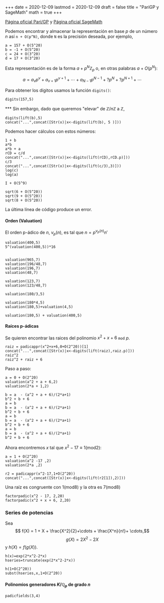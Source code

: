+++
date      = 2020-12-09
lastmod   = 2020-12-09
draft     = false
title     = "PariGP y SageMath"
math      = true
+++

[Página oficial Pari/GP](https://pari.math.u-bordeaux.fr/) y [Página oficial SageMath](https://www.sagemath.org/)

Podemos encontrar y almacenar la representación en base $p$ de un número $n$ así `n + O(p^N)`, donde `N` es la precisión deseada, por ejemplo, 

```{python}
a = 157 + O(5^20)
b = -1 + O(5^20)
c = 24 + O(3^20)
d = 17 + O(3^20)
```

Esta representación es de la forma $a + p^N\mathbb{Z}_p$ o, en otras palabras $a+O(p^N)$:

$$ a = a_vp^v + a_{v+1}p^{v+1}+\cdots + a_{N-1}p^{N-1} + \text{?}p^N+ \text{?}p^{N+1}+\cdots$$

Para obtener los dígitos usamos la función `digits()`:

```{python}
digits(157,5)
```

*** Sin embargo, dado que queremos "elevar" de $\mathbb{Z}/n\mathbb{Z}$ a $\mathbb{Z}$, 

```{python}
digits(lift(b),5)
concat("...",concat([Str(x)|x<-digits(lift(b), 5 )]))
```

Podemos hacer cálculos con estos números:

```{python}
1 + b
a*b
a*b + a
rCD = c/d
concat("...",concat([Str(x)|x<-digits(lift(rCD),rCD.p)]))
c/3
concat("...",concat([Str(x)|x<-digits(lift(c/3),3)]))
log(c)
log(a)

I + O(5^9)
 
sqrt(6 + O(5^20))
sqrt(9 + O(5^20))
sqrt(8 + O(5^20))
```

La última línea de código produce un error. 

#### Orden (Valuation)

El orden p-ádico de $n$, $v_p(n)$,  es tal que  $n = p^{v_p(n)}n'$


```{python}
valuation(400,5)
5^(valuation(400,5))*16


valuation(965,7)
valuation(196/48,7)
valuation(196,7)
valuation(48,7)

valuation(123,7)
valuation(123/48,7)

valuation(180/3,5)

valuation(180*4,5)
valuation(180,5)+valuation(4,5)

valuation(180,5) + valuation(400,5)
```


#### Raíces p-ádicas

Se quieren encontrar las raices del polinomio $x^2+x+6$ `mod` $p$. 

```{python}
raiz = padicappr(x^2+x+6,0+O(2^20))[1]
concat("...",concat([Str(x)|x<-digits(lift(raiz),raiz.p)]))
raiz^2
raiz^2 + raiz + 6
```
Paso a paso:

```{python}
a = 0 + O(2^20)
valuation(a^2 + a + 6,2)
valuation(2*a + 1,2)

b = a  - (a^2 + a + 6)/(2*a+1)
b^2 + b + 6
a = b
b = a  - (a^2 + a + 6)/(2*a+1)
b^2 + b + 6
a = b
b = a  - (a^2 + a + 6)/(2*a+1)
b^2 + b + 6
a = b
b = a  - (a^2 + a + 6)/(2*a+1)
b^2 + b + 6
```



Ahora encontremos $x$ tal que $x^2 - 17 \equiv 1 (\text{mod} 2)$:

```{python}
a = 1 + O(2^20)
valuation(a^2 -17 ,2)
valuation(2*a ,2)

r2 = padicappr(x^2-17,1+O(2^20))
concat("...",concat([Str(x)|x<-digits(lift(r2[1]),2)]))
```

Una raíz es congruente con $1 (\text{mod} 8)$ y la otra es $7 (\text{mod} 8)$


```{python}
factorpadic(x^2 - 17, 2,20)
factorpadic(x^2 + x + 6, 2,20) 
```

### Series de potencias


Sea $$ f(X) = 1 + X + \frac{X^2}{2}+\cdots + \frac{X^n}{n!}+ \cdots,$$ 
$$g(X) = 2X^2 - 2X$$
y $h(X) = f(g(X))$.

```{python}
h(x)=exp(2*x^2-2*x)
hseries=truncate(exp(2*x^2-2*x))

h(1+O(2^20))
subst(hseries,x,1+O(2^20))
```


#### Polinomios generadores $K/\mathbb{Q}_p$ de grado $n$
```{python}
padicfields(3,4)
```


